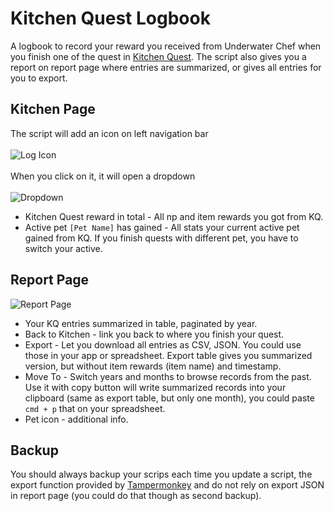# Kitchen Quest Logbook

A logbook to record your reward you received from Underwater Chef when you finish one of the quest in [Kitchen Quest](https://www.neopets.com/island/kitchen.phtml). The script also gives you a report on report page where entries are summarized, or gives all entries for you to export.

## Kitchen Page

The script will add an icon on left navigation bar\
\
![Log Icon](https://images.neopets.com/themes/h5/basic/images/v3/transferlog-icon.svg)\
\
When you click on it, it will open a dropdown\
\
![Dropdown](https://i.imgur.com/gSl63uf.png)

* Kitchen Quest reward in total - All np and item rewards you got from KQ.
* Active pet `[Pet Name]` has gained - All stats your current active pet gained from KQ. If you finish quests with different pet, you have to switch your active.

## Report Page

![Report Page](https://i.imgur.com/Aw7yMHK.png)

* Your KQ entries summarized in table, paginated by year.
* Back to Kitchen  - link you back to where you finish your quest.
* Export - Let you download all entries as CSV, JSON. You could use those in your app or spreadsheet. Export table gives you summarized version, but without item rewards (item name) and timestamp.
* Move To - Switch years and months to browse records from the past. Use it with copy button will write summarized records into your clipboard (same as export table, but only one month), you could paste `cmd + p` that on your spreadsheet.
* Pet icon - additional info.

## Backup

You should always backup your scrips each time you update a script, the export function provided by [Tampermonkey](https://chrome.google.com/webstore/detail/tampermonkey/dhdgffkkebhmkfjojejmpbldmpobfkfo?hl=en) and do not rely on export JSON in report page (you could do that though as second backup).
